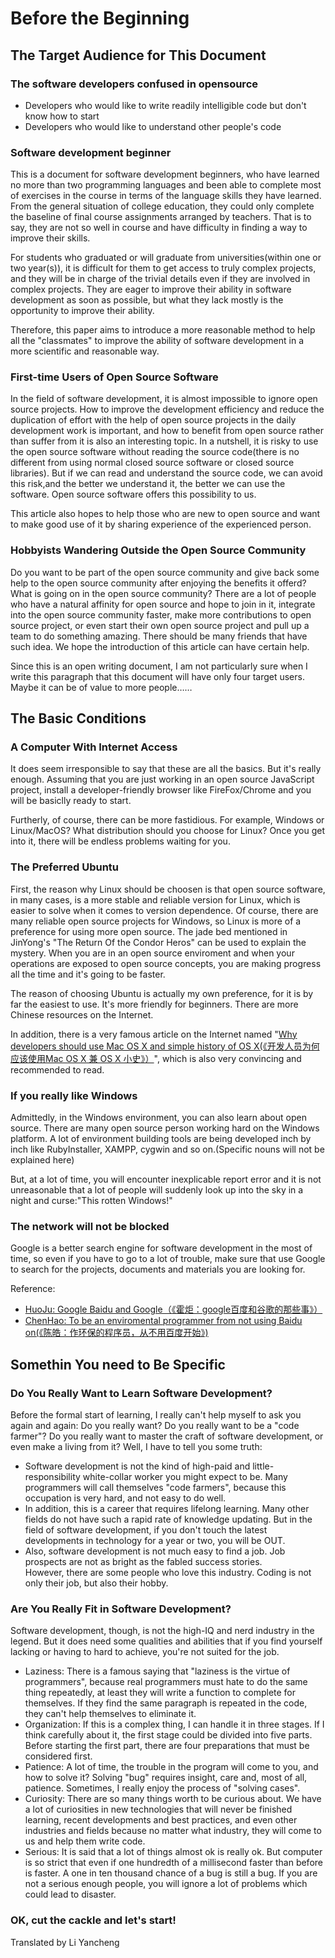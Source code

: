 # Before the Beginning
## The Target Audience for This Document
### The software developers confused in opensource
* Developers who would like to write readily intelligible code but don't know how to start  
* Developers who would like to understand other people's code  

### Software development beginner
This is a document for software development beginners, who have learned no more than two programming languages and been able to complete most of exercises in the course in terms of the language skills they have learned. From the general situation of college education, they could only complete the baseline of final course assignments arranged by teachers. That is to say, they are not so well in course and have difficulty in finding a way to improve their skills.

For students who graduated or will graduate from universities(within one or two year(s)), it is difficult for them to get access to truly complex projects, and they will be in charge of the trivial details even if they are involved in complex projects. They are eager to improve their ability in software development as soon as possible, but what they lack mostly is the opportunity to improve their ability.

Therefore, this paper aims to introduce a more reasonable method to help all the "classmates" to improve the ability of software development in a more scientific and reasonable way.

### First-time Users of Open Source Software

In the field of software development, it is almost impossible to ignore open source projects. How to improve the development efficiency and reduce the duplication of effort with the help of open source projects in the daily development work is important, and how to benefit from open source rather than suffer from it is also an interesting topic. In a nutshell, it is risky to use the open source software without reading the source code(there is no different from using normal closed source software or closed source libraries). But if we can read and understand the source code, we can avoid this risk,and the better we understand it, the better we can use the software. Open source software offers this possibility to us.

This article also hopes to help those who are new to open source and want to make good use of it by sharing experience of the experienced person.

### Hobbyists Wandering Outside the Open Source Community
Do you want to be part of the open source community and give back some help to the open source community after enjoying the benefits it offerd? What is going on in the open source community? There are a lot of people who have a natural affinity for open source and hope to join in it, integrate into the open source community faster, make more contributions to open source project, or even start their own open source project and pull up a team to do something amazing. There should be many friends that have such idea. We hope the introduction of this article can have certain help.

Since this is an open writing document, I am not particularly sure when I write this paragraph that this document will have only four target users. Maybe it can be of value to more people……
## The Basic Conditions
### A Computer With Internet Access
It does seem irresponsible to say that these are all the basics. But it's really enough. Assuming that you are just working in an open source JavaScript project, install a developer-friendly browser like FireFox/Chrome and you will be basiclly ready to start.

Furtherly, of course, there can be more fastidious. For example, Windows or Linux/MacOS? What distribution should you choose for Linux? Once you get into it, there will be endless problems waiting for you.
### The Preferred Ubuntu
First, the reason why Linux should be choosen is that open source software, in many cases, is a more stable and reliable version for Linux, which is easier to solve when it comes to version dependence. Of course, there are many reliable open source projects for Windows, so Linux is more of a preference for using more open source. The jade bed mentioned in JinYong's "The Return Of the Condor Heros" can be used to explain the mystery. When you are in an open source enviroment and when your operations are exposed to open source concepts, you are making progress all the time and it's going to be faster.

The reason of choosing Ubuntu is actually my own preference, for it is by far the easiest to use. It's more friendly for beginners. There are more Chinese resources on the Internet.

In addition, there is a very famous article on the Internet named "[Why developers should use Mac OS X and simple history of OS X(《开发人员为何应该使用Mac OS X 兼 OS X 小史》）](https://blog.youxu.info/2010/02/28/why-mac-os-x-for-programmers/)", which is also very convincing and recommended to read.
### If you really like Windows
Admittedly, in the Windows environment, you can also learn about open source. There are many open source person working hard on the Windows platform. A lot of environment building tools are being developed inch by inch like RubyInstaller, XAMPP, cygwin and so on.(Specific nouns will not be explained here)

But, at a lot of time, you will encounter inexplicable report error and it is not unreasonable that a lot of people will suddenly look up into the sky in a night and curse:"This rotten Windows!"
### The network will not be blocked

Google is a better search engine for software development in the most of time, so even if you have to go to a lot of trouble, make sure that use Google to search for the projects, documents and materials you are looking for.

Reference:

* [HuoJu: Google Baidu and Google（《霍炬：google百度和谷歌的那些事》）](http://blog.devep.net/virushuo/2010/01/14/blog56google_blogtinyfool_1_go.html)  
* [ChenHao: To be an enviromental programmer from not using Baidu on(《陈皓：作环保的程序员，从不用百度开始》)](https://coolshell.cn/articles/9308.html)

## Somethin You need to Be Specific
### Do You Really Want to Learn Software Development?

Before the formal start of learning, I really can't help myself to ask you again and again: Do you really want? Do you really want to be a "code farmer"?  Do you really want to master the craft of software development, or even make a living from it? Well, I have to tell you some truth:

* Software development is not the kind of high-paid and little-responsibility white-collar worker you might expect to be. Many programmers will call themselves "code farmers", because this occupation is very hard, and not easy to do well.  
* In addition, this is a career that requires lifelong learning. Many other fields do not have such a rapid rate of knowledge updating. But in the field of software development, if you don't touch the latest developments in technology for a year or two, you will be OUT.  
* Also, software development is not much easy to find a job. Job prospects are not as bright as the fabled success stories.  
However, there are some people who love this industry. Coding is not only their job, but also their hobby.
### Are You Really Fit in Software Development?
Software development, though, is not the high-IQ and nerd industry in the legend. But it does need some qualities and abilities that if you find yourself lacking or having to hard to achieve, you're not suited for the job.

* Laziness: There is a famous saying that "laziness is the virtue of programmers", because real programmers must hate to do the same thing repeatedly, at least they will write a function to complete for themselves. If they find the same paragraph is repeated in the code, they can't help themselves to eliminate it.  
* Organization: If this is a complex thing, I can handle it in three stages. If I think carefully about it, the first stage could be divided into five parts. Before starting the first part, there are four preparations that must be considered first.  
* Patience: A lot of time, the trouble in the program will come to you, and how to solve it? Solving "bug" requires insight, care and, most of all, patience. Sometimes, I really enjoy the process of "solving cases".  
* Curiosity: There are so many things worth to be curious about. We have a lot of curiosities in new technologies that will never be finished learning, recent developments and best practices, and even other industries and fields because no matter what industry, they will come to us and help them write code.  
* Serious: It is said that a lot of things almost ok is really ok. But computer is so strict that even if one hundredth of a millisecond faster than before is faster. A one in ten thousand chance of a bug is still a bug. If you are not a serious enough people, you will ignore a lot of problems which could lead to disaster.
### OK, cut the cackle and let's start!

Translated by Li Yancheng

